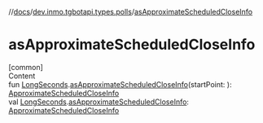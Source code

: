 //[docs](../../index.md)/[dev.inmo.tgbotapi.types.polls](index.md)/[asApproximateScheduledCloseInfo](as-approximate-scheduled-close-info.md)



# asApproximateScheduledCloseInfo  
[common]  
Content  
fun [LongSeconds](../dev.inmo.tgbotapi.types/index.md#%5Bdev.inmo.tgbotapi.types%2FLongSeconds%2F%2F%2FPointingToDeclaration%2F%5D%2FClasslikes%2F625018081).[asApproximateScheduledCloseInfo](as-approximate-scheduled-close-info.md)(startPoint: ): [ApproximateScheduledCloseInfo](-approximate-scheduled-close-info/index.md)  
val [LongSeconds](../dev.inmo.tgbotapi.types/index.md#%5Bdev.inmo.tgbotapi.types%2FLongSeconds%2F%2F%2FPointingToDeclaration%2F%5D%2FClasslikes%2F625018081).[asApproximateScheduledCloseInfo](as-approximate-scheduled-close-info.md): [ApproximateScheduledCloseInfo](-approximate-scheduled-close-info/index.md)  



